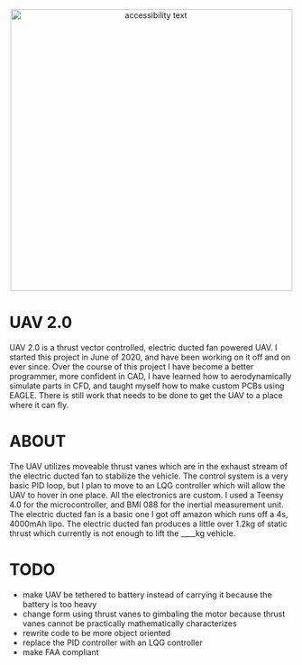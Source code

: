 <div align="center">
    <img align="center" src="images/UAV2.JPG" height="500px" alt="accessibility text">
</div>

# UAV 2.0
UAV 2.0 is a thrust vector controlled, electric ducted fan powered UAV. I started this project in June of 2020, and have been working on it off and on ever since. Over the course of this project I have become a better programmer, more confident in CAD, I have learned how to aerodynamically simulate parts in CFD, and taught myself how to make custom PCBs using EAGLE. There is still work that needs to be done to get the UAV to a place where it can fly. 


# ABOUT
The UAV utilizes moveable thrust vanes which are in the exhaust stream of the electric ducted fan to stabilize the vehicle. The control system is a very basic PID loop, but I plan to move to an LQG controller which will allow the UAV to hover in one place. All the electronics are custom. I used a Teensy 4.0 for the microcontroller, and BMI 088 for the inertial measurement unit. The electric ducted fan is a basic one I got off amazon which runs off a 4s, 4000mAh lipo. The electric ducted fan produces a little over 1.2kg of static thrust which currently is not enough to lift the ____kg vehicle.



# TODO
 * make UAV be tethered to battery instead of carrying it because the battery is too heavy
 * change form using thrust vanes to gimbaling the motor because thrust vanes cannot be practically mathematically characterizes
 * rewrite code to be more object oriented
 * replace the PID controller with an LQG controller
 * make FAA compliant
